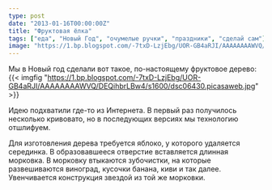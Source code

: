 ```yaml
---
type: post
date: "2013-01-16T00:00:00Z"
title: "Фруктовая ёлка"
tags: ["еда", "Новый Год", "очумелые ручки", "праздники", "сделай сам"]
image: "https://1.bp.blogspot.com/-7txD-LzjEbg/UOR-GB4aRJI/AAAAAAAAWVQ/DEQihbrLBw4/s1600/dsc06430.picasaweb.jpg"
---
```


Мы в Новый год сделали вот такое, по-настоящему фруктовое дерево:
{{< imgfig "https://1.bp.blogspot.com/-7txD-LzjEbg/UOR-GB4aRJI/AAAAAAAAWVQ/DEQihbrLBw4/s1600/dsc06430.picasaweb.jpg" >}}

<!--more-->

Идею подхватили где-то из Интернета. В первый раз получилось несколько кривовато, но в последующих версиях мы технологию отшлифуем.

Для изготовления дерева требуется яблоко, у которого удаляется серединка. В образовавшееся отверстие вставляется длинная морковка. В морковку втыкаются зубочистки, на которые развешиваются виноград, кусочки банана, киви и так далее. Увенчивается конструкция звездой из той же морковки.
